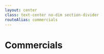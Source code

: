 ```yaml
---
layout: center
class: text-center no-dim section-divider
routeAlias: commercials
---
```


# Commercials

<div class="divider-line"></div>


